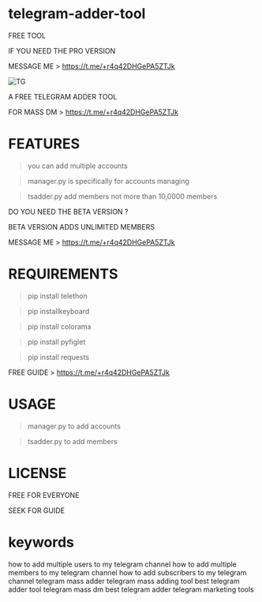 # telegram-adder-tool
FREE TOOL 

IF YOU NEED THE PRO VERSION

MESSAGE ME > https://t.me/+r4q42DHGePA5ZTJk

![TG](https://user-images.githubusercontent.com/125784563/221007662-026096e3-9a63-4c73-b5e9-00f178a89644.jpeg)


A FREE TELEGRAM ADDER TOOL

FOR MASS DM > https://t.me/+r4q42DHGePA5ZTJk

# FEATURES
> you can add multiple accounts

> manager.py is specifically for accounts managing

> tsadder.py add members not more than 10,0000 members


DO YOU NEED THE BETA VERSION ?

BETA VERSION ADDS UNLIMITED MEMBERS

MESSAGE ME > https://t.me/+r4q42DHGePA5ZTJk


# REQUIREMENTS
> pip install telethon

> pip installkeyboard

> pip install colorama

> pip install pyfiglet

> pip install requests


FREE GUIDE > https://t.me/+r4q42DHGePA5ZTJk

# USAGE 
> manager.py to add accounts

> tsadder.py to add members


# LICENSE

FREE FOR EVERYONE

SEEK FOR GUIDE

# keywords

how to add multiple users to my telegram channel how to add multiple members to my telegram channel how to add subscribers to my telegram channel telegram mass adder telegram mass adding tool best telegram adder tool telegram mass dm best telegram adder
telegram marketing tools

